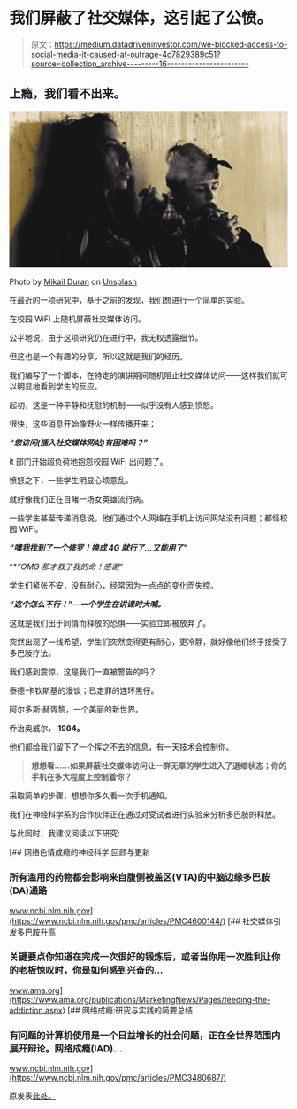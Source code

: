 # 我们屏蔽了社交媒体，这引起了公愤。

> 原文：<https://medium.datadriveninvestor.com/we-blocked-access-to-social-media-it-caused-at-outrage-4c7829389c51?source=collection_archive---------16----------------------->

## 上瘾，我们看不出来。

![](img/cc373af1a7f070a8349054a1220208ec.png)

Photo by [Mikail Duran](https://unsplash.com/@mikailduran?utm_source=medium&utm_medium=referral) on [Unsplash](https://unsplash.com?utm_source=medium&utm_medium=referral)

在最近的一项研究中，基于之前的发现，我们想进行一个简单的实验。

在校园 WiFi 上随机屏蔽社交媒体访问。

公平地说，由于这项研究仍在进行中，我无权透露细节。

但这也是一个有趣的分享，所以这就是我们的经历。

我们编写了一个脚本，在特定的演讲期间随机阻止社交媒体访问——这样我们就可以明显地看到学生的反应。

起初，这是一种平静和抚慰的机制——似乎没有人感到愤怒。

很快，这些消息开始像野火一样传播开来；

***“您访问(插入社交媒体网站)有困难吗？”***

it 部门开始超负荷地抱怨校园 WiFi 出问题了。

愤怒之下，一些学生明显心烦意乱。

就好像我们正在目睹一场女英雄流行病。

一些学生甚至传递消息说，他们通过个人网络在手机上访问网站没有问题；都怪校园 WiFi。

***“嘿我找到了一个修罗！换成 4G 就行了…又能用了"***

***“OMG 那才救了我的命！*感谢“**

学生们紧张不安，没有耐心，经常因为一点点的变化而失控。

***“这个怎么不行！”—一个学生在讲课时大喊。***

这就是我们出于同情而释放的恐惧——实验立即被放弃了。

突然出现了一线希望，学生们突然变得更有耐心，更冷静，就好像他们终于接受了多巴胺疗法。

我们感到震惊，这是我们一直被警告的吗？

泰德·卡钦斯基的漫谈；已定罪的连环黑仔。

阿尔多斯·赫胥黎，一个美丽的新世界。

乔治奥威尔， **1984。**

他们都给我们留下了一个挥之不去的信息，有一天技术会控制你。

> **想想看……如果屏蔽社交媒体访问让一群无辜的学生进入了退缩状态；你的手机在多大程度上控制着你？**

采取简单的步骤，想想你多久看一次手机通知。

我们在神经科学系的合作伙伴正在通过对受试者进行实验来分析多巴胺的释放。

与此同时，我建议阅读以下研究:

[](https://www.ncbi.nlm.nih.gov/pmc/articles/PMC4600144/) [## 网络色情成瘾的神经科学:回顾与更新

### 所有滥用的药物都会影响来自腹侧被盖区(VTA)的中脑边缘多巴胺(DA)通路

www.ncbi.nlm.nih.gov](https://www.ncbi.nlm.nih.gov/pmc/articles/PMC4600144/) [](https://www.ama.org/publications/MarketingNews/Pages/feeding-the-addiction.aspx) [## 社交媒体引发多巴胺升高

### 关键要点你知道在完成一次很好的锻炼后，或者当你用一次胜利让你的老板惊叹时，你是如何感到兴奋的…

www.ama.org](https://www.ama.org/publications/MarketingNews/Pages/feeding-the-addiction.aspx) [](https://www.ncbi.nlm.nih.gov/pmc/articles/PMC3480687/) [## 网络成瘾:研究与实践的简要总结

### 有问题的计算机使用是一个日益增长的社会问题，正在全世界范围内展开辩论。网络成瘾(IAD)…

www.ncbi.nlm.nih.gov](https://www.ncbi.nlm.nih.gov/pmc/articles/PMC3480687/) 

原发表[此处。](https://www.datadriveninvestor.com/2018/12/01/we-blocked-access-to-social-media-it-caused-an-outrage/)